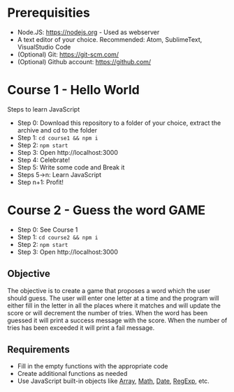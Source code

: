 # Prerequisities
- Node.JS: https://nodejs.org - Used as webserver
- A text editor of your choice. Recommended: Atom, SublimeText, VisualStudio Code
- (Optional) Git: https://git-scm.com/
- (Optional) Github account: https://github.com/

# Course 1 - Hello World
Steps to learn JavaScript
- Step 0: Download this repository to a folder of your choice, extract the archive and cd to the folder
- Step 1: `cd course1 && npm i`
- Step 2: `npm start`
- Step 3: Open http://localhost:3000
- Step 4: Celebrate!
- Step 5: Write some code and Break it
- Steps 5->n: Learn JavaScript
- Step n+1: Profit!

# Course 2 - Guess the word GAME
- Step 0: See Course 1
- Step 1: `cd course2 && npm i`
- Step 2: `npm start`
- Step 3: Open http://localhost:3000

## Objective
The objective is to create a game that proposes a word which the user should guess.
The user will enter one letter at a time and the program will either fill in the
letter in all the places where it matches and will update the score or will
decrement the number of tries.
When the word has been guessed it will print a success message with the score.
When the number of tries has been exceeded it will print a fail message.

## Requirements
- Fill in the empty functions with the appropriate code
- Create additional functions as needed
- Use JavaScript built-in objects like [Array](https://developer.mozilla.org/en-US/docs/Web/JavaScript/Reference/Global_Objects/Array), [Math](https://developer.mozilla.org/en-US/docs/Web/JavaScript/Reference/Global_Objects/Math), [Date](https://developer.mozilla.org/en-US/docs/Web/JavaScript/Reference/Global_Objects/Date), [RegExp](https://developer.mozilla.org/en-US/docs/Web/JavaScript/Reference/Global_Objects/RegExp), etc.
